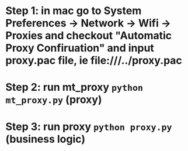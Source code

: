 # Step 1: in mac go to System Preferences -> Network -> Wifi -> Proxies and checkout "Automatic Proxy Confiruation" and input proxy.pac file, ie file:///../proxy.pac
# Step 2: run mt_proxy `python mt_proxy.py` (proxy)
# Step 3: run proxy `python proxy.py` (business logic)
